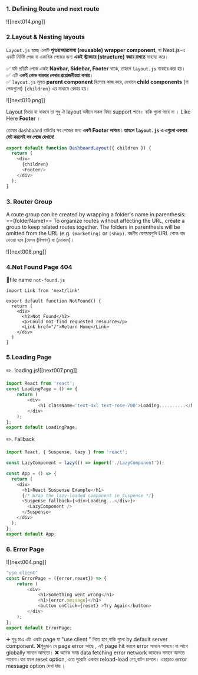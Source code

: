 ###  1. Defining Route and next route
![[next014.png]]

###  2.Layout & Nesting layouts

`Layout.js` হচ্ছে একটি **পুনঃব্যবহারযোগ্য (reusable) wrapper component**, যা Next.js-এ একটি নির্দিষ্ট পেজ বা একাধিক পেজের জন্য **একই স্ট্রাকচার (structure) বজায় রাখতে** সাহায্য করে।

✅ যদি প্রতিটি পেজে একই **Navbar, Sidebar, Footer** থাকে, তাহলে `layout.js` ব্যবহার করা হয়।  
✅ এটি **একই কোড বারবার লেখার প্রয়োজনীয়তা কমায়**।  
✅ `layout.js` মূলত **parent component** হিসেবে কাজ করে, যেখানে **child components** (বা পেজগুলো) `{children}` এর মাধ্যমে রেন্ডার হয়।

![[next010.png]]

Layout ভিতর যা থাকবে তা শুধু ঐ layout অধীনে সকল বিষয়  support পাবে। বাকি গুলো পাবে না । 
Like Here **Footer** ।

তোমার `dashboard` রাউটের সব পেজের জন্য **একই Footer  লাগবে। তাহলে `layout.js` এ এগুলো একবার সেট করলেই সব পেজে দেখাবে!** 

```js
export default function DashboardLayout({ children }) {
  return (
    <div>
      {children}
      <Footer/>
    </div>
  );
}
```


### 3. Router Group
A route group can be created by wrapping a folder's name in parenthesis: ==(folderName)==
To organize routes without affecting the URL, create a group to keep related routes together. The folders in parenthesis will be omitted from the URL (e.g. `(marketing)` or `(shop)`.
 বন্ধনীর ফোল্ডারগুলি URL থেকে বাদ দেওয়া হবে (যেমন (বিপণন) বা (দোকান)।

![[next008.png]]


###  4.Not Found Page 404

🔹file name `not-found.js`

```
import Link from 'next/link'
 
export default function NotFound() {
  return (
    <div>
      <h2>Not Found</h2>
      <p>Could not find requested resource</p>
      <Link href="/">Return Home</Link>
    </div>
  )
}
```

### 5.Loading Page


✏️. loading.js![[next007.png]]

```js
import React from 'react';
const LoadingPage = () => {
    return (
        <div>
            <h1 className='text-4xl text-rose-700'>Loading..........</h1>
        </div>
    );
};
export default LoadingPage;
```

✏️. Fallback

```js
import React, { Suspense, lazy } from 'react';

const LazyComponent = lazy(() => import('./LazyComponent'));

const App = () => {
  return (
    <div>
      <h1>React Suspense Example</h1>
      {/* Wrap the lazy-loaded component in Suspense */}
      <Suspense fallback={<div>Loading...</div>}>
        <LazyComponent />
      </Suspense>
    </div>
  );
};
export default App;
```

### 6. Error Page

![[next004.png]]

```js
"use client"
const ErrorPage = ({error,reset}) => {
    return (
        <div>
            <h1>Something went wrong</h1>
            <h1>{error.message}</h1>
            <button onClick={reset} >Try Again</button>
        </div>
    );
};
export default ErrorPage;
```

➕ শুধু মাএ এটা একটা page যা "use client "  দিতে হবে,বাকি গুলো by default server component.
❌শুধুমাএ যে page error আছে , এই page hit করলে error সামনে আসবে।যা আগে globally সামনে আসতো।
❌ অনেক সময় data fetching error network  কারনেও সমানে আসতে পারেনা।যার ফলে reset option, এতে পুরোটা একবার reload-load নেয়,বাটন চাপলে। এছাড়াও error message option দেখা যায় ।